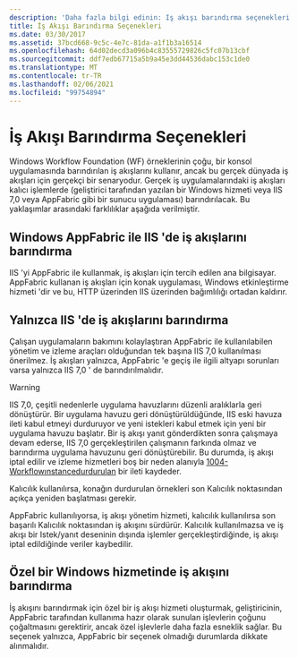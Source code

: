 ```yaml
---
description: 'Daha fazla bilgi edinin: Iş akışı barındırma seçenekleri'
title: İş Akışı Barındırma Seçenekleri
ms.date: 03/30/2017
ms.assetid: 37bcd668-9c5c-4e7c-81da-a1f1b3a16514
ms.openlocfilehash: 64d02decd3a096b4c83555729826c5fc07b13cbf
ms.sourcegitcommit: ddf7edb67715a5b9a45e3dd44536dabc153c1de0
ms.translationtype: MT
ms.contentlocale: tr-TR
ms.lasthandoff: 02/06/2021
ms.locfileid: "99754894"
---
```

# <a name="workflow-hosting-options"></a>İş Akışı Barındırma Seçenekleri

Windows Workflow Foundation (WF) örneklerinin çoğu, bir konsol uygulamasında barındırılan iş akışlarını kullanır, ancak bu gerçek dünyada iş akışları için gerçekçi bir senaryodur. Gerçek iş uygulamalarındaki iş akışları kalıcı işlemlerde (geliştirici tarafından yazılan bir Windows hizmeti veya IIS 7,0 veya AppFabric gibi bir sunucu uygulaması) barındırılacak. Bu yaklaşımlar arasındaki farklılıklar aşağıda verilmiştir.

## <a name="hosting-workflows-in-iis-with-windows-appfabric"></a>Windows AppFabric ile IIS 'de iş akışlarını barındırma

IIS 'yi AppFabric ile kullanmak, iş akışları için tercih edilen ana bilgisayar. AppFabric kullanan iş akışları için konak uygulaması, Windows etkinleştirme hizmeti 'dir ve bu, HTTP üzerinden IIS üzerinden bağımlılığı ortadan kaldırır.

## <a name="hosting-workflows-in-iis-alone"></a>Yalnızca IIS 'de iş akışlarını barındırma

Çalışan uygulamaların bakımını kolaylaştıran AppFabric ile kullanılabilen yönetim ve izleme araçları olduğundan tek başına IIS 7,0 kullanılması önerilmez. İş akışları yalnızca, AppFabric 'e geçiş ile ilgili altyapı sorunları varsa yalnızca IIS 7,0 ' de barındırılmalıdır.

> [!WARNING]
> IIS 7,0, çeşitli nedenlerle uygulama havuzlarını düzenli aralıklarla geri dönüştürür. Bir uygulama havuzu geri dönüştürüldüğünde, IIS eski havuza ileti kabul etmeyi durduruyor ve yeni istekleri kabul etmek için yeni bir uygulama havuzu başlatır. Bir iş akışı yanıt gönderdikten sonra çalışmaya devam ederse, IIS 7,0 gerçekleştirilen çalışmanın farkında olmaz ve barındırma uygulama havuzunu geri dönüştürebilir. Bu durumda, iş akışı iptal edilir ve izleme hizmetleri boş bir neden alanıyla [1004-Workflowınstancedurdurulan](1004-workflowinstanceaborted.md) bir ileti kaydeder.
>
> Kalıcılık kullanılırsa, konağın durdurulan örnekleri son Kalıcılık noktasından açıkça yeniden başlatması gerekir.
>
> AppFabric kullanılıyorsa, iş akışı yönetim hizmeti, kalıcılık kullanılırsa son başarılı Kalıcılık noktasından iş akışını sürdürür. Kalıcılık kullanılmazsa ve iş akışı bir Istek/yanıt deseninin dışında işlemler gerçekleştirdiğinde, iş akışı iptal edildiğinde veriler kaybedilir.

## <a name="hosting-a-workflow-in-a-custom-windows-service"></a>Özel bir Windows hizmetinde iş akışını barındırma

İş akışını barındırmak için özel bir iş akışı hizmeti oluşturmak, geliştiricinin, AppFabric tarafından kullanıma hazır olarak sunulan işlevlerin çoğunu çoğaltmasını gerektirir, ancak özel işlevlerle daha fazla esneklik sağlar. Bu seçenek yalnızca, AppFabric bir seçenek olmadığı durumlarda dikkate alınmalıdır.
